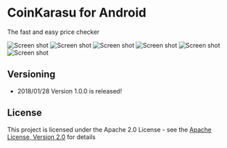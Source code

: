 # CoinKarasu for Android

The fast and easy price checker

![Screen shot](https://storage.googleapis.com/test-lab-ykzwzqrk7y5qk-i89rsajx6srk8/web-build_2018-01-29T04%3A02%3A19.058Z_8rew/Nexus7_clone_16_9-23-ja-portrait/artifacts/1.png)
![Screen shot](https://storage.googleapis.com/test-lab-ykzwzqrk7y5qk-i89rsajx6srk8/web-build_2018-01-29T04%3A02%3A19.058Z_8rew/Nexus7_clone_16_9-23-ja-portrait/artifacts/3.png)
![Screen shot](https://storage.googleapis.com/test-lab-ykzwzqrk7y5qk-i89rsajx6srk8/web-build_2018-01-29T04%3A02%3A19.058Z_8rew/Nexus7_clone_16_9-23-ja-portrait/artifacts/26.png)
![Screen shot](https://storage.googleapis.com/test-lab-ykzwzqrk7y5qk-i89rsajx6srk8/web-build_2018-01-29T04%3A02%3A19.058Z_8rew/Nexus7_clone_16_9-23-ja-portrait/artifacts/39.png)
![Screen shot](https://storage.googleapis.com/test-lab-ykzwzqrk7y5qk-i89rsajx6srk8/web-build_2018-01-29T04%3A02%3A19.058Z_8rew/Nexus7_clone_16_9-23-ja-portrait/artifacts/7.png)
![Screen shot](https://storage.googleapis.com/test-lab-ykzwzqrk7y5qk-i89rsajx6srk8/web-build_2018-01-29T04%3A02%3A19.058Z_8rew/Nexus7_clone_16_9-23-ja-portrait/artifacts/15.png)

## Versioning

- 2018/01/28 Version 1.0.0 is released!

## License

This project is licensed under the Apache 2.0 License - see the [Apache License, Version 2.0](http://www.apache.org/licenses/LICENSE-2.0) for details
